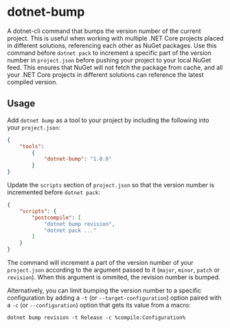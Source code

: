 # dotnet-bump

A dotnet-cli command that bumps the version number of the current project. This is useful when working with multiple .NET Core projects
placed in different solutions, referencing each other as NuGet packages. Use this command before `dotnet pack` to increment a specific part of
the version number in `project.json` before pushing your project to your local NuGet feed. This ensures that NuGet will not fetch the package from cache,
and all your .NET Core projects in different solutions can reference the latest compiled version.

## Usage

Add `dotnet bump` as a tool to your project by including the following into your `project.json`:

```json
{
	"tools":
		{
			"dotnet-bump": "1.0.0"
		}
}
```

Update the `scripts` section of `project.json` so that the version number is incremented before `dotnet pack`:

```json
{
	"scripts": {
		"postcompile": [
			"dotnet bump revision",
			"dotnet pack ..."
		]
	}
}
```

The command will increment a part of the version number of your `project.json` according to the argument passed to it (`major`, `minor`, `patch` or `revision`).
When this argument is ommited, the revision number is bumped.

Alternatively, you can limit bumping the version number to a specific configuration by adding a `-t` (or `--target-configuration`) option
paired with a `-c` (or `--configuration`) option that gets its value from a macro:

```
dotnet bump revision -t Release -c %compile:Configuration%
```